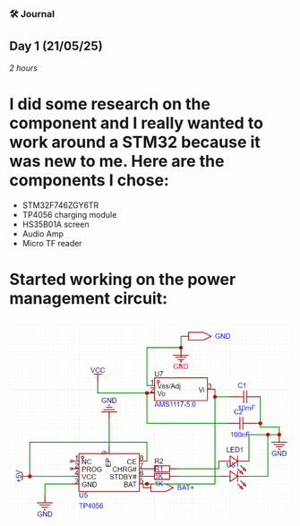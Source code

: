 ### 🛠 Journal

## Day 1 (21/05/25)
_2 hours_

# I did some research on the component and I really wanted to work around a STM32 because it was new to me. Here are the components I chose:
- STM32F746ZGY6TR
- TP4056 charging module
- HS35B01A screen
- Audio Amp
- Micro TF reader
# Started working on the power management circuit:
![image1](https://raw.githubusercontent.com/ArthusPVP/retro32/refs/heads/main/Images/image.png)
---
